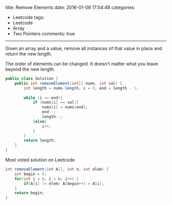 title: Remove Elements
date: 2016-01-08 17:54:48
categories:
- Leetcode
tags:
- Leetcode
- Array
- Two Pointers
comments: true
---
Given an array and a value, remove all instances of that value in place and return the new length.

The order of elements can be changed. It doesn't matter what you leave beyond the new length.

<!--more-->

```java
public class Solution {
    public int removeElement(int[] nums, int val) {
        int length = nums.length, i = 0, end = length - 1;
        
        while (i <= end){
            if (nums[i] == val){
                nums[i] = nums[end];
                end--;
                length--;
            }else{
                i++;
            }
        }
        return length;
    }
}
```

Most voted solution on Leetcode

```java
int removeElement(int A[], int n, int elem) {
    int begin = 0;
    for(int i = 0; i < n; i++) {
    	if(A[i] != elem) A[begin++] = A[i];
    }
    return begin;
}
```